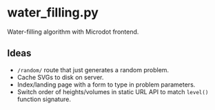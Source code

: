 # water_filling.py

Water-filling algorithm with Microdot frontend.

## Ideas

- `/random/` route that just generates a random problem.
- Cache SVGs to disk on server.
- Index/landing page with a form to type in problem parameters.
- Switch order of heights/volumes in static URL API to match `level()` function
  signature.
